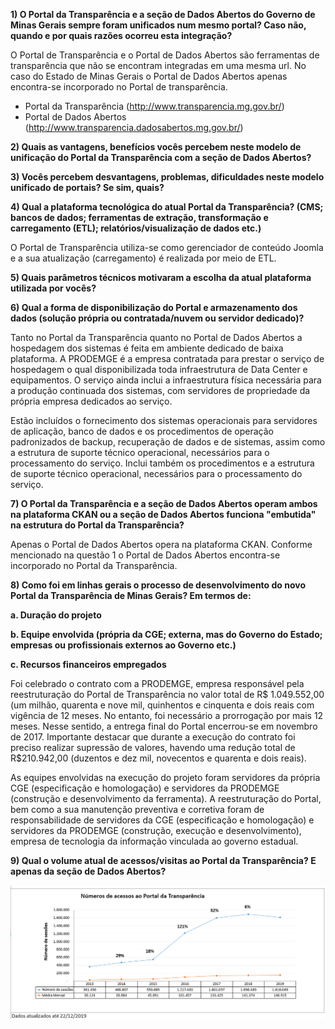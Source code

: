 __1) O Portal da Transparência e a seção de Dados Abertos do Governo de Minas Gerais sempre foram unificados num mesmo portal? Caso não, quando e por quais razões ocorreu esta integração?__

O Portal de Transparência e o Portal de Dados Abertos são ferramentas de transparência que não se encontram integradas em uma mesma url.  No caso do Estado de Minas Gerais o Portal de Dados Abertos apenas encontra-se incorporado no Portal de transparência.

* Portal da Transparência (http://www.transparencia.mg.gov.br/)
* Portal de Dados Abertos (http://www.transparencia.dadosabertos.mg.gov.br/)


__2) Quais as vantagens, benefícios vocês percebem neste modelo de unificação do Portal da Transparência com a seção de Dados Abertos?__


__3) Vocês percebem desvantagens, problemas, dificuldades neste modelo unificado de portais? Se sim, quais?__



__4) Qual a plataforma tecnológica do atual Portal da Transparência? (CMS; bancos de dados; ferramentas de extração, transformação e carregamento (ETL); relatórios/visualização de dados etc.)__

O Portal de Transparência utiliza-se como gerenciador de conteúdo Joomla e a sua atualização (carregamento) é realizada por meio de ETL.


__5)      Quais parâmetros técnicos motivaram a escolha da atual plataforma utilizada por vocês?__


__6)      Qual a forma de disponibilização do Portal e armazenamento dos dados (solução própria ou contratada/nuvem ou servidor dedicado)?__

Tanto no Portal da Transparência quanto no Portal de Dados Abertos a hospedagem dos sistemas é feita em ambiente dedicado de baixa plataforma.
A PRODEMGE é a empresa contratada para prestar o serviço de hospedagem o qual disponibilizada toda infraestrutura de Data Center e equipamentos. O serviço ainda inclui a infraestrutura física necessária para a produção continuada dos sistemas, com servidores de propriedade da própria empresa dedicados ao serviço.

Estão incluídos o fornecimento dos sistemas operacionais para servidores de aplicação, banco de dados e os procedimentos de operação padronizados de backup, recuperação de dados e de sistemas, assim como a estrutura de suporte técnico operacional, necessários para o processamento do serviço. Inclui também os procedimentos e a estrutura de suporte técnico operacional, necessários para o processamento do serviço.

__7)      O Portal da Transparência e a seção de Dados Abertos operam ambos na plataforma CKAN ou a seção de Dados Abertos funciona "embutida" na estrutura do Portal da Transparência?__

Apenas o Portal de Dados Abertos opera na plataforma CKAN. Conforme mencionado na questão 1 o Portal de Dados Abertos encontra-se incorporado no Portal da Transparência.

__8)      Como foi em linhas gerais o processo de desenvolvimento do novo Portal da Transparência de Minas Gerais? Em termos de:__

__a. Duração do projeto__

__b. Equipe envolvida (própria da CGE; externa, mas do Governo do Estado; empresas ou profissionais externos ao Governo etc.)__

__c. Recursos financeiros empregados__

Foi celebrado o contrato com a PRODEMGE, empresa responsável pela reestruturação do Portal de Transparência no valor total de R$ 1.049.552,00 (um milhão, quarenta e nove mil, quinhentos e cinquenta e dois reais com vigência de 12 meses. No entanto, foi necessário a prorrogação por mais 12 meses. Nesse sentido, a entrega final do Portal encerrou-se em novembro de 2017.
Importante destacar que durante a execução do contrato foi preciso realizar supressão de valores, havendo uma redução total de R$210.942,00 (duzentos e dez mil, novecentos e quarenta e dois reais).

As equipes envolvidas na execução do projeto foram servidores da própria CGE (especificação e homologação) e servidores da PRODEMGE (construção e desenvolvimento da ferramenta).
A reestruturação do Portal, bem como a sua manutenção preventiva e corretiva foram de responsabilidade de servidores da CGE (especificação e homologação) e servidores da PRODEMGE (construção, execução e desenvolvimento), empresa de tecnologia da informação vinculada ao governo estadual.


__9) Qual o volume atual de acessos/visitas ao Portal da Transparência? E apenas da seção de Dados Abertos?__

![Acessos ao Portal](static/acessos-portal.png)
